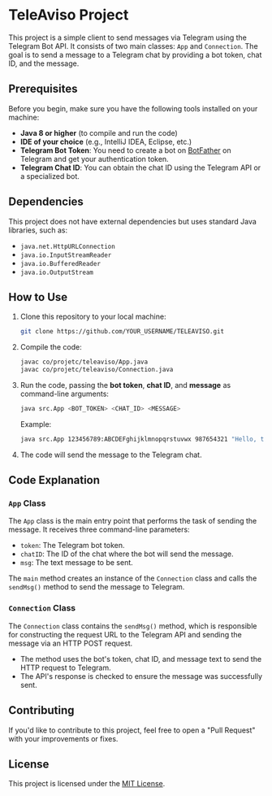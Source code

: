 # TeleAviso Project

This project is a simple client to send messages via Telegram using the Telegram Bot API. It consists of two main classes: `App` and `Connection`. The goal is to send a message to a Telegram chat by providing a bot token, chat ID, and the message.

## Prerequisites

Before you begin, make sure you have the following tools installed on your machine:

- **Java 8 or higher** (to compile and run the code)
- **IDE of your choice** (e.g., IntelliJ IDEA, Eclipse, etc.)
- **Telegram Bot Token**: You need to create a bot on [BotFather](https://core.telegram.org/bots#botfather) on Telegram and get your authentication token.
- **Telegram Chat ID**: You can obtain the chat ID using the Telegram API or a specialized bot.

## Dependencies

This project does not have external dependencies but uses standard Java libraries, such as:

- `java.net.HttpURLConnection`
- `java.io.InputStreamReader`
- `java.io.BufferedReader`
- `java.io.OutputStream`

## How to Use

1. Clone this repository to your local machine:
    ```bash
    git clone https://github.com/YOUR_USERNAME/TELEAVISO.git
    ```

2. Compile the code:
    ```bash
    javac co/projetc/teleaviso/App.java
    javac co/projetc/teleaviso/Connection.java
    ```

3. Run the code, passing the **bot token**, **chat ID**, and **message** as command-line arguments:
    ```bash
    java src.App <BOT_TOKEN> <CHAT_ID> <MESSAGE>
    ```

    Example:
    ```bash
    java src.App 123456789:ABCDEFghijklmnopqrstuvwx 987654321 "Hello, this is a test message!"
    ```

4. The code will send the message to the Telegram chat.

## Code Explanation

### `App` Class

The `App` class is the main entry point that performs the task of sending the message. It receives three command-line parameters:

- `token`: The Telegram bot token.
- `chatID`: The ID of the chat where the bot will send the message.
- `msg`: The text message to be sent.

The `main` method creates an instance of the `Connection` class and calls the `sendMsg()` method to send the message to Telegram.

### `Connection` Class

The `Connection` class contains the `sendMsg()` method, which is responsible for constructing the request URL to the Telegram API and sending the message via an HTTP POST request.

- The method uses the bot's token, chat ID, and message text to send the HTTP request to Telegram.
- The API's response is checked to ensure the message was successfully sent.

## Contributing

If you'd like to contribute to this project, feel free to open a "Pull Request" with your improvements or fixes.

## License

This project is licensed under the [MIT License](LICENSE).

